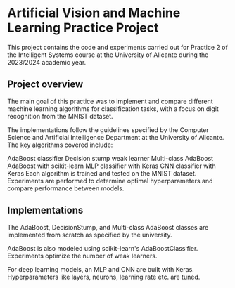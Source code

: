 # Artificial Vision and Machine Learning Practice Project
This project contains the code and experiments carried out for Practice 2 of the Intelligent Systems course at the University of Alicante during the 2023/2024 academic year.

## Project overview
The main goal of this practice was to implement and compare different machine learning algorithms for classification tasks, with a focus on digit recognition from the MNIST dataset.

The implementations follow the guidelines specified by the Computer Science and Artificial Intelligence Department at the University of Alicante. The key algorithms covered include:

AdaBoost classifier
Decision stump weak learner
Multi-class AdaBoost
AdaBoost with scikit-learn
MLP classifier with Keras
CNN classifier with Keras
Each algorithm is trained and tested on the MNIST dataset. Experiments are performed to determine optimal hyperparameters and compare performance between models.

## Implementations
The AdaBoost, DecisionStump, and Multi-class AdaBoost classes are implemented from scratch as specified by the university.

AdaBoost is also modeled using scikit-learn's AdaBoostClassifier. Experiments optimize the number of weak learners.

For deep learning models, an MLP and CNN are built with Keras. Hyperparameters like layers, neurons, learning rate etc. are tuned.
